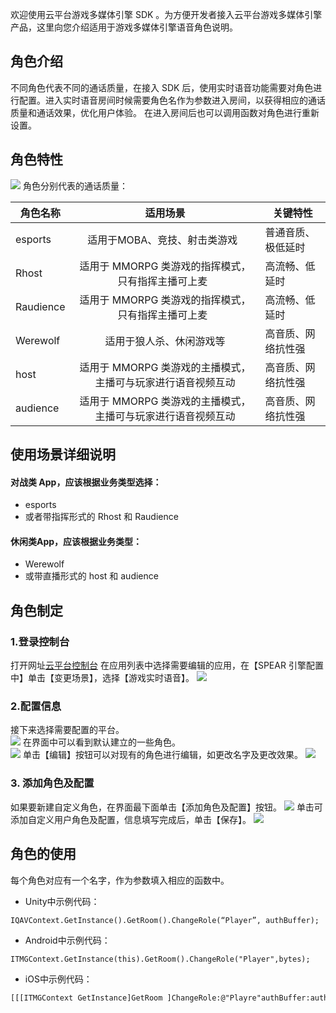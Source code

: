 欢迎使用云平台游戏多媒体引擎 SDK 。为方便开发者接入云平台游戏多媒体引擎产品，这里向您介绍适用于游戏多媒体引擎语音角色说明。
## 角色介绍
不同角色代表不同的通话质量，在接入 SDK 后，使用实时语音功能需要对角色进行配置。进入实时语音房间时候需要角色名作为参数进入房间，以获得相应的通话质量和通话效果，优化用户体验。
在进入房间后也可以调用函数对角色进行重新设置。

## 角色特性
![](http://imgcache.tce.fsphere.cn/image/main.qcloudimg.com/raw/8f50ebc5e0e8cec403e1df3cad5c0bbe.png)
角色分别代表的通话质量：

|角色名称     | 适用场景         |关键特性|
| ------------- |:-------------:|-------------|
| esports    				|适用于MOBA、竞技、射击类游戏     								|普通音质、极低延时	|
| Rhost    	|适用于 MMORPG 类游戏的指挥模式，只有指挥主播可上麦     		|高流畅、低延时		|
| Raudience    		|适用于 MMORPG 类游戏的指挥模式，只有指挥主播可上麦     		|高流畅、低延时		|
| Werewolf    			|适用于狼人杀、休闲游戏等										|高音质、网络抗性强	|
| host    			|适用于 MMORPG 类游戏的主播模式，主播可与玩家进行语音视频互动	|高音质、网络抗性强	|
| audience    			|适用于 MMORPG 类游戏的主播模式，主播可与玩家进行语音视频互动	|高音质、网络抗性强	|

## 使用场景详细说明
#### 对战类 App，应该根据业务类型选择：
- esports
- 或者带指挥形式的 Rhost 和 Raudience 

#### 休闲类App，应该根据业务类型：
- Werewolf
- 或带直播形式的 host 和 audience 

## 角色制定
### 1.登录控制台
打开网址[云平台控制台](http://console.tce.fsphere.cn/gme) 在应用列表中选择需要编辑的应用，在【SPEAR 引擎配置中】单击【变更场景】，选择【游戏实时语音】。
![](http://imgcache.tce.fsphere.cn/image/main.qcloudimg.com/raw/6ccd89f31b9489e7395e36c50b11b1de.png)
### 2.配置信息
接下来选择需要配置的平台。  
![](http://imgcache.tce.fsphere.cn/image/main.qcloudimg.com/raw/9d72ea27a068a6ff607a3d79a68c5d85.png)
在界面中可以看到默认建立的一些角色。  
![](http://imgcache.tce.fsphere.cn/image/main.qcloudimg.com/raw/e63dbaeffcb6cd539d8be10cd26f65c2.png)
单击【编辑】按钮可以对现有的角色进行编辑，如更改名字及更改效果。
![](http://imgcache.tce.fsphere.cn/image/main.qcloudimg.com/raw/64d67a101f1c135dba73661e6773efc2.png)

### 3. 添加角色及配置
如果要新建自定义角色，在界面最下面单击【添加角色及配置】按钮。
![](http://imgcache.tce.fsphere.cn/image/main.qcloudimg.com/raw/d7eed9d877bff9d23f7d7b99c11a306c.png)
单击可添加自定义用户角色及配置，信息填写完成后，单击【保存】。
![](http://imgcache.tce.fsphere.cn/image/main.qcloudimg.com/raw/47796a9344efc37dd350e44fa8835868.png)

## 角色的使用
每个角色对应有一个名字，作为参数填入相应的函数中。
- Unity中示例代码：
```
IQAVContext.GetInstance().GetRoom().ChangeRole(“Player”, authBuffer);
```
- Android中示例代码：
```
ITMGContext.GetInstance(this).GetRoom().ChangeRole("Player",bytes);
```
- iOS中示例代码：
```
[[[ITMGContext GetInstance]GetRoom ]ChangeRole:@"Playre"authBuffer:authBuffer];
```
